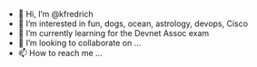 - 👋 Hi, I’m @kfredrich
- 👀 I’m interested in fun, dogs, ocean, astrology, devops, Cisco
- 🌱 I’m currently learning for the Devnet Assoc exam
- 💞️ I’m looking to collaborate on ...
- 📫 How to reach me ...

<!---
kfredrich/kfredrich is a ✨ special ✨ repository because its `README.md` (this file) appears on your GitHub profile.
You can click the Preview link to take a look at your changes.
--->
